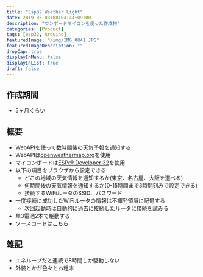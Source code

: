 ```yaml
---
title: "Esp32 Weather Light"
date: 2019-05-03T08:04:44+09:00
description: "ワンボードマイコンを使った作成物"
categories: [Product]
tags: [esp32, Arduino]
featuredImage: "/img/IMG_0841.JPG"
featuredImageDescription: ""
dropCap: true
displayInMenu: false
displayInList: true
draft: false
---
```


## 作成期間

- 5ヶ月くらい

## 概要

- WebAPIを使って数時間後の天気予報を通知する
- WebAPIは[openweathermap.org](https://openweathermap.org/)を使用
- マイコンボードは[ESPr® Developer 32](https://www.switch-science.com/catalog/3210/)を使用
- 以下の項目をブラウザから設定できる
  - どこの地域の天気情報を通知するか(東京、名古屋、大阪を選べる)
  - 何時間後の天気情報を通知するか(0-15時間まで3時間刻みで設定できる)
  - 接続するWiFiルータのSSID、パスワード
- 一度接続に成功したWiFiルータの情報は不揮発領域に記憶する
  - 次回起動時は自動的に過去に接続したルータに接続を試みる
- 単3電池2本で駆動する
- ソースコードは[こちら](https://github.com/kouya17/esp32_weather_light)

## 雑記

- エネループだと連続で8時間しか駆動しない
- 外装とかが色々とお粗末
